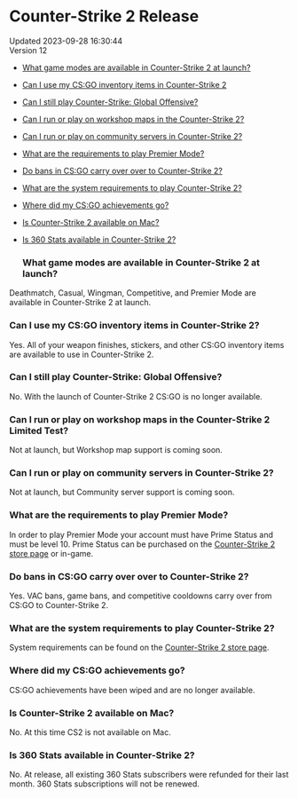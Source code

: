 # Counter-Strike 2 Release
Updated 2023-09-28 16:30:44  
Version 12  

* [What game modes are available in Counter-Strike 2 at launch?](#modes)
* [Can I use my CS:GO inventory items in Counter-Strike 2](#inventory)
* [Can I still play Counter-Strike: Global Offensive?](#playcsgo)
* [Can I run or play on workshop maps in the Counter-Strike 2?](#workshop)
* [Can I run or play on community servers in Counter-Strike 2?](#commserver)
* [What are the requirements to play Premier Mode?](#premier)
* [Do bans in CS:GO carry over over to Counter-Strike 2?](#banned)
* [What are the system requirements to play Counter-Strike 2?](#sysreq)
* [Where did my CS:GO achievements go?](#achievements)
* [Is Counter-Strike 2 available on Mac?](#macos)
* [Is 360 Stats available in Counter-Strike 2?](#stats)
  
  ### What game modes are available in Counter-Strike 2 at launch?
Deathmatch, Casual, Wingman, Competitive, and Premier Mode are available in Counter-Strike 2 at launch.  
  ### Can I use my CS:GO inventory items in Counter-Strike 2?
Yes. All of your weapon finishes, stickers, and other CS:GO inventory items are available to use in Counter-Strike 2.  
  ### Can I still play Counter-Strike: Global Offensive?
No. With the launch of Counter-Strike 2 CS:GO is no longer available.  
  ### Can I run or play on workshop maps in the Counter-Strike 2 Limited Test?
Not at launch, but Workshop map support is coming soon.  
  ### Can I run or play on community servers in Counter-Strike 2?
Not at launch, but Community server support is coming soon.  
  ### What are the requirements to play Premier Mode?
In order to play Premier Mode your account must have Prime Status and must be level 10. Prime Status can be purchased on the [Counter-Strike 2 store page](https://store.steampowered.com/app/730/CounterStrike_2/) or in-game.  
  ### Do bans in CS:GO carry over over to Counter-Strike 2?
Yes. VAC bans, game bans, and competitive cooldowns carry over from CS:GO to Counter-Strike 2.  
  ### What are the system requirements to play Counter-Strike 2?
System requirements can be found on the [Counter-Strike 2 store page](https://store.steampowered.com/app/730/CounterStrike_2/).  
  ### Where did my CS:GO achievements go?
CS:GO achievements have been wiped and are no longer available.  
  ### Is Counter-Strike 2 available on Mac?
No. At this time CS2 is not available on Mac.  
  ### Is 360 Stats available in Counter-Strike 2?
No. At release, all existing 360 Stats subscribers were refunded for their last month. 360 Stats subscriptions will not be renewed.